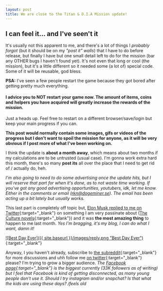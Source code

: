 ```yaml
---
layout: post
title: We are close to the Titan & D.I.A Mission update!
---
```


## I can feel it... and I've seen't it

It's usually not this apparent to me, and there's a lot of things I *probably forgot* (but it should be on my *"post it" walls*) that I have to do before release, but finally I have but one small detail left to do for the mission (bar any OTHER bugs I haven't found yet). It's not even that long or cool (the mission), but it's a little different so it needed some (a lot of) special code. Some of it will be reusable, god bless.

**PSA:** I've seen a few people restart the game because they got bored after getting pretty much everything.

#### I advice you to NOT restart your game now. The amount of items, coins and helpers you have acquired will greatly increase the rewards of the mission.

Just a heads up. Feel free to restart on a different browser/save/login but keep your main progress if you can.

**This post would normally contain some images, gifs or videos of the progress but I don't want to spoil the mission for anyone, as it will be very obvious if I post more of what I've been working on.**

I think the update is **about a month away**, which means about two months if my calculations are to be untrusted (usual case). I'm gonna work extra hard this month, there's so many **post its** all over the place that I need to get rid of / actually do, heh.

*I'm also going to need to do some advertising once the update hits, but I will reserve that part for when it's done, as to not waste time working. If you've got any good advertising opportunities, youtubers, idk, let me know. Either in the comments or email (rkn@dogeminer.se). The email has been acting up a bit lately but usually works.*

This last part is completely off topic but, [Elon Musk replied to me on Twitter](https://twitter.com/rkn_dev){:target="_blank"} on something I am very passinate about ([The Culture novels](https://en.wikipedia.org/wiki/The_Culture){:target="_blank"}) and it was **the most amazing thing** to happen to me last month. *Yes I'm bragging, it's my blog, I can do what I want, damn it!*

[![Best Day Ever]({{ site.baseurl }}/images/reply.png "Best Day Ever")](https://twitter.com/rkn_dev){:target="_blank"}

Anyway, I you haven't already, subscribe to [the subreddit](https://www.reddit.com/r/DogeMiner/){:target="_blank"} for more discussions and uhh follow me [on twitter](https://twitter.com/rkn_dev){:target="_blank"} please? I'm trying to grow a bigger audience. *The [Facebook page](https://www.facebook.com/dogeminer/){:target="_blank"} is the biggest currently (33K followers as of writing) but I feel that Facebook is kind of getting disconnected, as many young people don't use it. Should I try instagram and/or snapchat? Is that what the kids are using these days? /feels old*